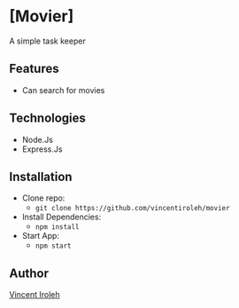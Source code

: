 # [Movier]

A simple task keeper

## Features

- Can search for movies

## Technologies

- Node.Js
- Express.Js

## Installation

- Clone repo:
  - `git clone https://github.com/vincentiroleh/movier`
- Install Dependencies:
  - `npm install`
- Start App:
  - `npm start`

## Author

[Vincent Iroleh](https://iroleh.me)
